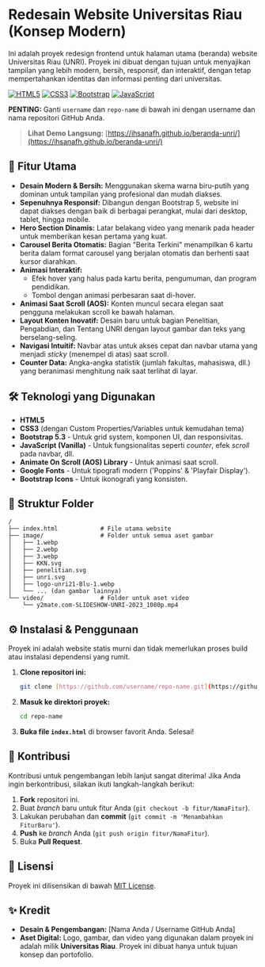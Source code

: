 # Redesain Website Universitas Riau (Konsep Modern)

Ini adalah proyek redesign frontend untuk halaman utama (beranda) website Universitas Riau (UNRI). Proyek ini dibuat dengan tujuan untuk menyajikan tampilan yang lebih modern, bersih, responsif, dan interaktif, dengan tetap mempertahankan identitas dan informasi penting dari universitas.

[![HTML5](https://img.shields.io/badge/HTML5-E34F26?style=for-the-badge&logo=html5&logoColor=white)](https://developer.mozilla.org/en-US/docs/Web/Guide/HTML/HTML5)
[![CSS3](https://img.shields.io/badge/CSS3-1572B6?style=for-the-badge&logo=css3&logoColor=white)](https://developer.mozilla.org/en-US/docs/Web/CSS)
[![Bootstrap](https://img.shields.io/badge/Bootstrap-5A29DE?style=for-the-badge&logo=bootstrap&logoColor=white)](https://getbootstrap.com/)
[![JavaScript](https://img.shields.io/badge/JavaScript-F7DF1E?style=for-the-badge&logo=javascript&logoColor=black)](https://developer.mozilla.org/en-US/docs/Web/JavaScript)

**PENTING:** Ganti `username` dan `repo-name` di bawah ini dengan username dan nama repositori GitHub Anda.
> **Lihat Demo Langsung:** [https://ihsanafh.github.io/beranda-unri/](https://ihsanafh.github.io/beranda-unri/)


## 🚀 Fitur Utama

-   **Desain Modern & Bersih:** Menggunakan skema warna biru-putih yang dominan untuk tampilan yang profesional dan mudah diakses.
-   **Sepenuhnya Responsif:** Dibangun dengan Bootstrap 5, website ini dapat diakses dengan baik di berbagai perangkat, mulai dari desktop, tablet, hingga mobile.
-   **Hero Section Dinamis:** Latar belakang video yang menarik pada header untuk memberikan kesan pertama yang kuat.
-   **Carousel Berita Otomatis:** Bagian "Berita Terkini" menampilkan 6 kartu berita dalam format carousel yang berjalan otomatis dan berhenti saat kursor diarahkan.
-   **Animasi Interaktif:**
    -   Efek hover yang halus pada kartu berita, pengumuman, dan program pendidikan.
    -   Tombol dengan animasi perbesaran saat di-hover.
-   **Animasi Saat Scroll (AOS):** Konten muncul secara elegan saat pengguna melakukan scroll ke bawah halaman.
-   **Layout Konten Inovatif:** Desain baru untuk bagian Penelitian, Pengabdian, dan Tentang UNRI dengan layout gambar dan teks yang berselang-seling.
-   **Navigasi Intuitif:** Navbar atas untuk akses cepat dan navbar utama yang menjadi *sticky* (menempel di atas) saat scroll.
-   **Counter Data:** Angka-angka statistik (jumlah fakultas, mahasiswa, dll.) yang beranimasi menghitung naik saat terlihat di layar.

## 🛠️ Teknologi yang Digunakan

-   **HTML5**
-   **CSS3** (dengan Custom Properties/Variables untuk kemudahan tema)
-   **Bootstrap 5.3** - Untuk grid system, komponen UI, dan responsivitas.
-   **JavaScript (Vanilla)** - Untuk fungsionalitas seperti *counter*, efek *scroll* pada navbar, dll.
-   **Animate On Scroll (AOS) Library** - Untuk animasi saat scroll.
-   **Google Fonts** - Untuk tipografi modern ('Poppins' & 'Playfair Display').
-   **Bootstrap Icons** - Untuk ikonografi yang konsisten.

## 📁 Struktur Folder

```
/
├── index.html            # File utama website
├── image/                # Folder untuk semua aset gambar
│   ├── 1.webp
│   ├── 2.webp
│   ├── 3.webp
│   ├── KKN.svg
│   ├── penelitian.svg
│   ├── unri.svg
│   ├── logo-unri21-Blu-1.webp
│   └── ... (dan gambar lainnya)
└── video/                # Folder untuk aset video
    └── y2mate.com-SLIDESHOW-UNRI-2023_1080p.mp4
```

## ⚙️ Instalasi & Penggunaan

Proyek ini adalah website statis murni dan tidak memerlukan proses build atau instalasi dependensi yang rumit.

1.  **Clone repositori ini:**
    ```bash
    git clone [https://github.com/username/repo-name.git](https://github.com/username/repo-name.git)
    ```
2.  **Masuk ke direktori proyek:**
    ```bash
    cd repo-name
    ```
3.  **Buka file `index.html`** di browser favorit Anda. Selesai!

## 🤝 Kontribusi

Kontribusi untuk pengembangan lebih lanjut sangat diterima! Jika Anda ingin berkontribusi, silakan ikuti langkah-langkah berikut:

1.  **Fork** repositori ini.
2.  Buat *branch* baru untuk fitur Anda (`git checkout -b fitur/NamaFitur`).
3.  Lakukan perubahan dan **commit** (`git commit -m 'Menambahkan FiturBaru'`).
4.  **Push** ke *branch* Anda (`git push origin fitur/NamaFitur`).
5.  Buka **Pull Request**.

## 📄 Lisensi

Proyek ini dilisensikan di bawah [MIT License](./LICENSE).

## ✨ Kredit

-   **Desain & Pengembangan:** [Nama Anda / Username GitHub Anda]
-   **Aset Digital:** Logo, gambar, dan video yang digunakan dalam proyek ini adalah milik **Universitas Riau**. Proyek ini dibuat hanya untuk tujuan konsep dan portofolio.
